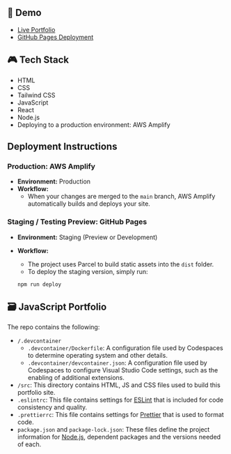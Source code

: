 ## 🔗 Demo

- [Live Portfolio](https://huixinyang.com)
- [GitHub Pages Deployment](https://huixintws.github.io/portfolio/)

## 🎮 Tech Stack

- HTML
- CSS
- Tailwind CSS
- JavaScript
- React
- Node.js
- Deploying to a production environment: AWS Amplify

## Deployment Instructions

### Production: AWS Amplify

- **Environment:** Production
- **Workflow:**
  - When your changes are merged to the `main` branch, AWS Amplify automatically builds and deploys your site.

### Staging / Testing Preview: GitHub Pages

- **Environment:** Staging (Preview or Development)
- **Workflow:**

  - The project uses Parcel to build static assets into the `dist` folder.
  - To deploy the staging version, simply run:

  ```bash
  npm run deploy
  ```

## 🗃️ JavaScript Portfolio

The repo contains the following:

- `/.devcontainer`
  - `.devcontainer/Dockerfile`: A configuration file used by Codespaces to determine operating system and other details.
  - `.devcontainer/devcontainer.json`: A configuration file used by Codespaces to configure Visual Studio Code settings, such as the enabling of additional extensions.
- `/src`: This directory contains HTML, JS and CSS files used to build this portfolio site.
- `.eslintrc`: This file contains settings for [ESLint](https://eslint.org/) that is included for code consistency and quality.
- `.prettierrc`: This file contains settings for [Prettier](https://prettier.io/) that is used to format code.
- `package.json` and `package-lock.json`: These files define the project information for [Node.js](https://nodejs.org/), dependent packages and the versions needed of each.
